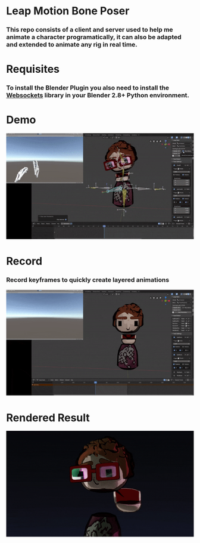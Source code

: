# Leap Motion Bone Poser

### This repo consists of a client and server used to  help me animate a character programatically, it can also be adapted and extended to animate any rig in real time. 

# Requisites
### To install the Blender Plugin you also need to install the [Websockets](https://websockets.readthedocs.io/en/stable/intro.html) library in your Blender 2.8+ Python environment. 


# Demo
![](./demo/one.gif)
# Record 
### Record keyframes to quickly create layered animations
![](./demo/two.gif)

# Rendered Result
![](./demo/Render.gif)
